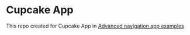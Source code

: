 # Cupcake App

This repo created for Cupcake App in [Advanced navigation app examples](https://developer.android.com/courses/pathways/android-basics-kotlin-unit-3-pathway-4#quiz-/courses/quizzes/android-basics-kotlin-unit-3-pathway-4/android-basics-kotlin-unit-3-pathway-4)
